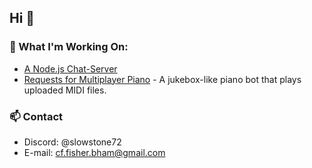 ## Hi 👋

### 🔭 What I'm Working On:
- [A Node.js Chat-Server](https://github.com/slowstone72/Chat-Server)
- [Requests for Multiplayer Piano](https://multiplayerpiano.net/?c=The%20Request%20Line%20%E2%98%8E%EF%B8%8F) - A jukebox-like piano bot that plays uploaded MIDI files.

### 📫 Contact
- Discord: @slowstone72
- E-mail: cf.fisher.bham@gmail.com

<!--
**slowstone72/slowstone72** is a ✨ _special_ ✨ repository because its `README.md` (this file) appears on your GitHub profile.

Here are some ideas to get you started:

- 🔭 I’m currently working on ...
- 🌱 I’m currently learning ...
- 👯 I’m looking to collaborate on ...
- 🤔 I’m looking for help with ...
- 💬 Ask me about ...
- 📫 How to reach me: ...
- 😄 Pronouns: ...
- ⚡ Fun fact: ...
-->

